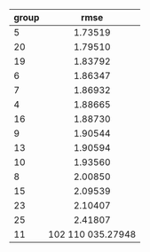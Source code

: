 | group |       rmse        |
|:------|:-----------------:|
| 5     |      1.73519      |
| 20    |      1.79510      |
| 19    |      1.83792      |
| 6     |      1.86347      |
| 7     |      1.86932      |
| 4     |      1.88665      |
| 16    |      1.88730      |
| 9     |      1.90544      |
| 13    |      1.90594      |
| 10    |      1.93560      |
| 8     |      2.00850      |
| 15    |      2.09539      |
| 23    |      2.10407      |
| 25    |      2.41807      |
| 11    | 102 110 035.27948 |
